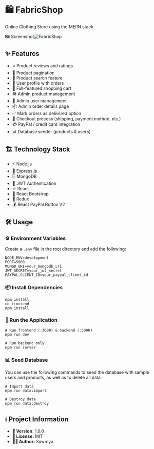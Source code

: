 # 🛍️ FabricShop

Online Clothing Store using the MERN stack

🖼️ Screenshot![FabricShop](https://github.com/user-attachments/assets/a1ba72ac-85b1-4036-84d3-83619f17964e)



## ✨ Features

- ⭐ Product reviews and ratings
- 📄 Product pagination
- 🔎 Product search feature
- 👤 User profile with orders
- 🛒 Full-featured shopping cart
- 🛠️ Admin product management
- 👥 Admin user management
- 📦 Admin order details page
- ✅ Mark orders as delivered option
- 🚚 Checkout process (shipping, payment method, etc.)
- 💳 PayPal / credit card integration
- 📊 Database seeder (products & users)

## 🏗️ Technology Stack

- ⚡ Node.js
- 🚀 Express.js
- 🗄️ MongoDB
- 🔐 JWT Authentication
- ⚛️ React
- 🎨 React Bootstrap
- 🔄 Redux
- 💰 React PayPal Button V2

## 🛠️ Usage

### ⚙️ Environment Variables

Create a `.env` file in the root directory and add the following:

```
NODE_ENV=development
PORT=5000
MONGO_URI=your_mongodb_uri
JWT_SECRET=your_jwt_secret
PAYPAL_CLIENT_ID=your_paypal_client_id
```

### 📦 Install Dependencies

```
npm install
cd frontend
npm install
```

### 🚀 Run the Application

```
# Run frontend (:3000) & backend (:5000)
npm run dev

# Run backend only
npm run server
```

### 📊 Seed Database

You can use the following commands to seed the database with sample users and products, as well as to delete all data:

```
# Import data
npm run data:import

# Destroy data
npm run data:destroy
```

## ℹ️ Project Information

- **📌 Version:** 1.0.0
- **📜 License:** MIT
- **👩‍💻 Author:** Sowmya
